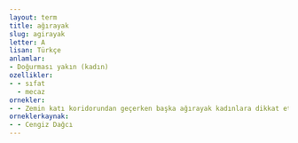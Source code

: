 ```yaml
---
layout: term
title: ağırayak
slug: agirayak
letter: A
lisan: Türkçe
anlamlar:
- Doğurması yakın (kadın)
ozellikler:
- - sıfat
  - mecaz
ornekler:
- - Zemin katı koridorundan geçerken başka ağırayak kadınlara dikkat ettim.
orneklerkaynak:
- - Cengiz Dağcı
---
```

